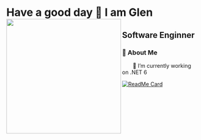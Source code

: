 
# Have a good day 🤟 I am Glen <img width="300" align="left" src="https://media.giphy.com/media/PYMX3EllIl0J6AVJEb/giphy.gif">
## Software Enginner
### 📌 About Me

<p>&emsp;&emsp;🔭 I’m currently working on .NET 6</p>

[![ReadMe Card](https://github-readme-stats.vercel.app/api?username=thcl-0407&show_icons=true)](https://github.com/thcl-0407/thcl-0407) 

<!-- <img width="300" align="left" src="https://media.giphy.com/media/VgGpnYeMVljm1vRA6g/giphy.gif"> -->
<!-- <img width="300" align="left" src="https://media.tenor.com/images/4856ee0d623e294a10753f5510c63638/tenor.gif"> -->
